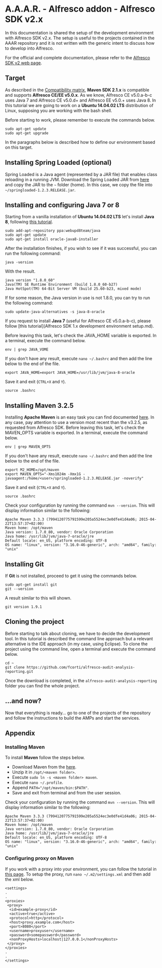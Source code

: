 A.A.A.R. - Alfresco addon - Alfresco SDK v2.x
===

In this documentation is shared the setup of the development environment with Alfresco SDK v2.x. 
The setup is useful to the projects contained in the AAAR repository and it is not written with the generic intent to discuss how to develop into Alfresco.

For the official and complete documentation, please refer to the [Alfresco SDK v2 web page](http://docs.alfresco.com/5.0/concepts/alfresco-sdk-intro.html).

## Target

As described in the [Compatibility matrix](http://docs.alfresco.com/5.0/concepts/alfresco-sdk-compatibility.html), **Maven SDK 2.1.x** is compatible and supports **Alfresco CE/EE v5.0.x**.
As we know, Alfresco CE v5.0.a-b-c uses Java 7 and Alfresco CE v5.0.d+ and Alfresco EE v5.0.+ uses Java 8.
In this tutorial we are going to work on a **Ubuntu 14.04.02 LTS** distribution of Linux, supposing you are working with the bash shell.

Before starting to work, please remember to execute the commands below.

    sudo apt-get update
    sudo apt-get upgrade

In the paragraphs below is described how to define our environment based on this target.

## Installing Spring Loaded (optional)

Spring Loaded is a Java agent (represented by a JAR file) that enables class reloading in a running JVM.
Download the Spring Loaded JAR from [here](https://github.com/spring-projects/spring-loaded) and copy the JAR to the `~` folder (home).
In this case, we copy the file into `~/springloaded-1.2.3.RELEASE.jar`.

## Installing and configuring Java 7 or 8

Starting from a vanilla installation of **Ubuntu 14.04.02 LTS** let's install **Java 8**, following [this tutorial](http://www.webupd8.org/2012/09/install-oracle-java-8-in-ubuntu-via-ppa.html).

    sudo add-apt-repository ppa:webupd8team/java
    sudo apt-get update
    sudo apt-get install oracle-java8-installer

After the installation finishes, if you wish to see if it was successful, you can run the following command:

    java -version

With the result.

    java version "1.8.0_60"
    Java(TM) SE Runtime Environment (build 1.8.0_60-b27)
    Java HotSpot(TM) 64-Bit Server VM (build 25.60-b23, mixed mode)

If for some reason, the Java version in use is not 1.8.0, you can try to run the following command:

    sudo update-java-alternatives -s java-8-oracle

If you request to install **Java 7** (useful for Alfresco CE v5.0.a-b-c), please follow [this tutorial](Alfresco SDK 1.x development environment setup.md).

Before leaving this task, let's check the JAVA_HOME variable is exported.
In a terminal, execute the command below.

    env | grep JAVA_VOME

If you don't have any result, execute `nano ~/.bashrc` and then add the line below to the end of the file.

    export JAVA_HOME=export JAVA_HOME=/usr/lib/jvm/java-8-oracle

Save it and exit (`CTRL+X` and `Y`).

    source .bashrc

## Installing Maven 3.2.5

Installing **Apache Maven** is an easy task you can find documented [here](http://maven.apache.org/install.html).
In any case, pay attention to use a version most recent than the v3.2.5, as requested from Alfresco SDK.
Before leaving this task, let's check the MAVEN_OPTS variable is exported.
In a terminal, execute the command below.

    env | grep MAVEN_OPTS

If you don't have any result, execute `nano ~/.bashrc` and then add the line below to the end of the file.

    export M2_HOME=/opt/maven
    export MAVEN_OPTS="-Xms1024m -Xmx1G -javaagent:/home/<user>/springloaded-1.2.3.RELEASE.jar -noverify"

Save it and exit (`CTRL+X` and `Y`).

    source .bashrc

Check your configuration by running the command `mvn --version`.
This will display information similar to the following:

    Apache Maven 3.3.3 (7994120775791599e205a5524ec3e0dfe41d4a06; 2015-04-22T13:57:37+02:00)
    Maven home: /opt/maven
    Java version: 1.7.0_80, vendor: Oracle Corporation
    Java home: /usr/lib/jvm/java-7-oracle/jre
    Default locale: en_US, platform encoding: UTF-8
    OS name: "linux", version: "3.16.0-46-generic", arch: "amd64", family: "unix"

## Installing Git

If **Git** is not installed, proceed to get it using the commands below.

    sudo apt-get install git
    git --version

A result similar to this will shown.

    git version 1.9.1

## Cloning the project

Before starting to talk about cloning, we have to decide the development tool.
In this tutorial is described the command line approach but a relevant alternative is the IDE approach (in my case, using Eclipse).
To clone the project using the command line, open a terminal and execute the command below.

    cd ~
    git clone https://github.com/fcorti/alfresco-audit-analysis-reporting.git

Once the download is completed, in the `alfresco-audit-analysis-reporting` folder you can find the whole project.

## ...and now?

Now that everything is ready... go to one of the projects of the repository and follow the instructions to build the AMPs and start the services.

## Appendix 

### Installing Maven

To install **Maven** follow the steps below.

- Download Maven from the [here](http://maven.apache.org/download.cgi).
- Unzip it in `/opt/<maven folder>`.
- Execute `sudo ln -s <maven folder> maven`.
- Execute `nano ~/.profile`.
- Append `PATH="/opt/maven/bin:$PATH"`.
- Save and exit from terminal and from the user session.

Check your configuration by running the command `mvn --version`.
This will display information similar to the following:

    Apache Maven 3.3.3 (7994120775791599e205a5524ec3e0dfe41d4a06; 2015-04-22T13:57:37+02:00)
    Maven home: /opt/maven
    Java version: 1.7.0_80, vendor: Oracle Corporation
    Java home: /usr/lib/jvm/java-7-oracle/jre
    Default locale: en_US, platform encoding: UTF-8
    OS name: "linux", version: "3.16.0-46-generic", arch: "amd64", family: "unix"

### Configuring proxy on Maven

If you work with a proxy into your environment, you can follow the tutorial in [this page](https://maven.apache.org/guides/mini/guide-proxies.html).
To setup the proxy, run `nano ~/.m2/settings.xml` and then add the xml below.

    <settings>
    .
    .
    <proxies>
     <proxy>
      <id>example-proxy</id>
      <active>true</active>
      <protocol>http</protocol>
      <host>proxy.example.com</host>
      <port>8080</port>
      <username>proxyuser</username>
      <password>somepassword</password>
      <nonProxyHosts>localhost|127.0.0.1</nonProxyHosts>
     </proxy>
    </proxies>
    .
    .
    </settings>
